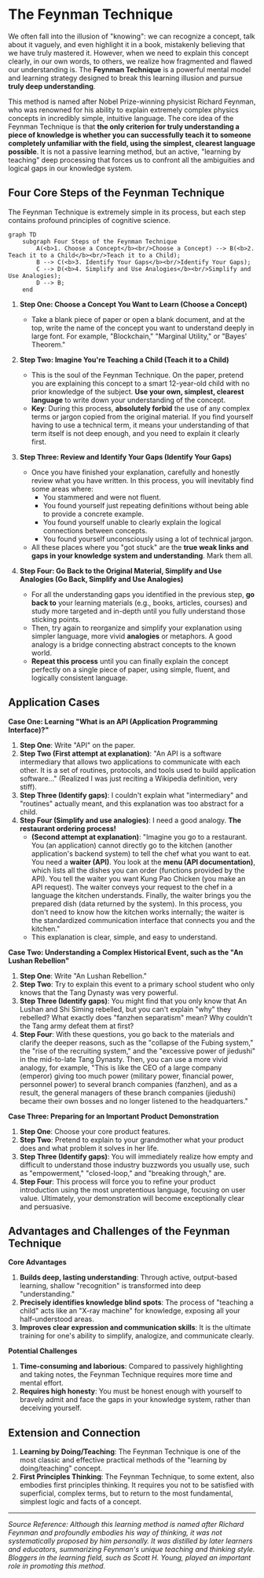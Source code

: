 # The Feynman Technique

We often fall into the illusion of "knowing": we can recognize a concept, talk about it vaguely, and even highlight it in a book, mistakenly believing that we have truly mastered it. However, when we need to explain this concept clearly, in our own words, to others, we realize how fragmented and flawed our understanding is. The **Feynman Technique** is a powerful mental model and learning strategy designed to break this learning illusion and pursue **truly deep understanding**.

This method is named after Nobel Prize-winning physicist Richard Feynman, who was renowned for his ability to explain extremely complex physics concepts in incredibly simple, intuitive language. The core idea of the Feynman Technique is that **the only criterion for truly understanding a piece of knowledge is whether you can successfully teach it to someone completely unfamiliar with the field, using the simplest, clearest language possible**. It is not a passive learning method, but an active, "learning by teaching" deep processing that forces us to confront all the ambiguities and logical gaps in our knowledge system.

## Four Core Steps of the Feynman Technique

The Feynman Technique is extremely simple in its process, but each step contains profound principles of cognitive science.

```mermaid
graph TD
    subgraph Four Steps of the Feynman Technique
        A(<b>1. Choose a Concept</b><br/>Choose a Concept) --> B(<b>2. Teach it to a Child</b><br/>Teach it to a Child);
        B --> C(<b>3. Identify Your Gaps</b><br/>Identify Your Gaps);
        C --> D(<b>4. Simplify and Use Analogies</b><br/>Simplify and Use Analogies);
        D --> B;
    end
```

1.  **Step One: Choose a Concept You Want to Learn (Choose a Concept)**
    *   Take a blank piece of paper or open a blank document, and at the top, write the name of the concept you want to understand deeply in large font. For example, "Blockchain," "Marginal Utility," or "Bayes' Theorem."

2.  **Step Two: Imagine You're Teaching a Child (Teach it to a Child)**
    *   This is the soul of the Feynman Technique. On the paper, pretend you are explaining this concept to a smart 12-year-old child with no prior knowledge of the subject. **Use your own, simplest, clearest language** to write down your understanding of the concept.
    *   **Key**: During this process, **absolutely forbid** the use of any complex terms or jargon copied from the original material. If you find yourself having to use a technical term, it means your understanding of that term itself is not deep enough, and you need to explain it clearly first.

3.  **Step Three: Review and Identify Your Gaps (Identify Your Gaps)**
    *   Once you have finished your explanation, carefully and honestly review what you have written. In this process, you will inevitably find some areas where:
        *   You stammered and were not fluent.
        *   You found yourself just repeating definitions without being able to provide a concrete example.
        *   You found yourself unable to clearly explain the logical connections between concepts.
        *   You found yourself unconsciously using a lot of technical jargon.
    *   All these places where you "got stuck" are the **true weak links and gaps in your knowledge system and understanding**. Mark them all.

4.  **Step Four: Go Back to the Original Material, Simplify and Use Analogies (Go Back, Simplify and Use Analogies)**
    *   For all the understanding gaps you identified in the previous step, **go back to** your learning materials (e.g., books, articles, courses) and study more targeted and in-depth until you fully understand those sticking points.
    *   Then, try again to reorganize and simplify your explanation using simpler language, more vivid **analogies** or metaphors. A good analogy is a bridge connecting abstract concepts to the known world.
    *   **Repeat this process** until you can finally explain the concept perfectly on a single piece of paper, using simple, fluent, and logically consistent language.

## Application Cases

**Case One: Learning "What is an API (Application Programming Interface)?"**

1. **Step One**: Write "API" on the paper.
2. **Step Two (First attempt at explanation)**: "An API is a software intermediary that allows two applications to communicate with each other. It is a set of routines, protocols, and tools used to build application software..." (Realized I was just reciting a Wikipedia definition, very stiff).
3. **Step Three (Identify gaps)**: I couldn't explain what "intermediary" and "routines" actually meant, and this explanation was too abstract for a child.
4. **Step Four (Simplify and use analogies)**: I need a good analogy. **The restaurant ordering process!**
    *   **(Second attempt at explanation)**: "Imagine you go to a restaurant. You (an application) cannot directly go to the kitchen (another application's backend system) to tell the chef what you want to eat. You need a **waiter (API)**. You look at the **menu (API documentation)**, which lists all the dishes you can order (functions provided by the API). You tell the waiter you want Kung Pao Chicken (you make an API request). The waiter conveys your request to the chef in a language the kitchen understands. Finally, the waiter brings you the prepared dish (data returned by the system). In this process, you don't need to know how the kitchen works internally; the waiter is the standardized communication interface that connects you and the kitchen."
    *   This explanation is clear, simple, and easy to understand.

**Case Two: Understanding a Complex Historical Event, such as the "An Lushan Rebellion"**

1. **Step One**: Write "An Lushan Rebellion."
2. **Step Two**: Try to explain this event to a primary school student who only knows that the Tang Dynasty was very powerful.
3. **Step Three (Identify gaps)**: You might find that you only know that An Lushan and Shi Siming rebelled, but you can't explain "why" they rebelled? What exactly does "fanzhen separatism" mean? Why couldn't the Tang army defeat them at first?
4. **Step Four**: With these questions, you go back to the materials and clarify the deeper reasons, such as the "collapse of the Fubing system," the "rise of the recruiting system," and the "excessive power of jiedushi" in the mid-to-late Tang Dynasty. Then, you can use a more vivid analogy, for example, "This is like the CEO of a large company (emperor) giving too much power (military power, financial power, personnel power) to several branch companies (fanzhen), and as a result, the general managers of these branch companies (jiedushi) became their own bosses and no longer listened to the headquarters."

**Case Three: Preparing for an Important Product Demonstration**

1. **Step One**: Choose your core product features.
2. **Step Two**: Pretend to explain to your grandmother what your product does and what problem it solves in her life.
3. **Step Three (Identify gaps)**: You will immediately realize how empty and difficult to understand those industry buzzwords you usually use, such as "empowerment," "closed-loop," and "breaking through," are.
4. **Step Four**: This process will force you to refine your product introduction using the most unpretentious language, focusing on user value. Ultimately, your demonstration will become exceptionally clear and persuasive.

## Advantages and Challenges of the Feynman Technique

**Core Advantages**

1. **Builds deep, lasting understanding**: Through active, output-based learning, shallow "recognition" is transformed into deep "understanding."
2. **Precisely identifies knowledge blind spots**: The process of "teaching a child" acts like an "X-ray machine" for knowledge, exposing all your half-understood areas.
3. **Improves clear expression and communication skills**: It is the ultimate training for one's ability to simplify, analogize, and communicate clearly.

**Potential Challenges**

1. **Time-consuming and laborious**: Compared to passively highlighting and taking notes, the Feynman Technique requires more time and mental effort.
2. **Requires high honesty**: You must be honest enough with yourself to bravely admit and face the gaps in your knowledge system, rather than deceiving yourself.

## Extension and Connection

1. **Learning by Doing/Teaching**: The Feynman Technique is one of the most classic and effective practical methods of the "learning by doing/teaching" concept.
2. **First Principles Thinking**: The Feynman Technique, to some extent, also embodies first principles thinking. It requires you not to be satisfied with superficial, complex terms, but to return to the most fundamental, simplest logic and facts of a concept.

---
*Source Reference: Although this learning method is named after Richard Feynman and profoundly embodies his way of thinking, it was not systematically proposed by him personally. It was distilled by later learners and educators, summarizing Feynman's unique teaching and thinking style. Bloggers in the learning field, such as Scott H. Young, played an important role in promoting this method.*